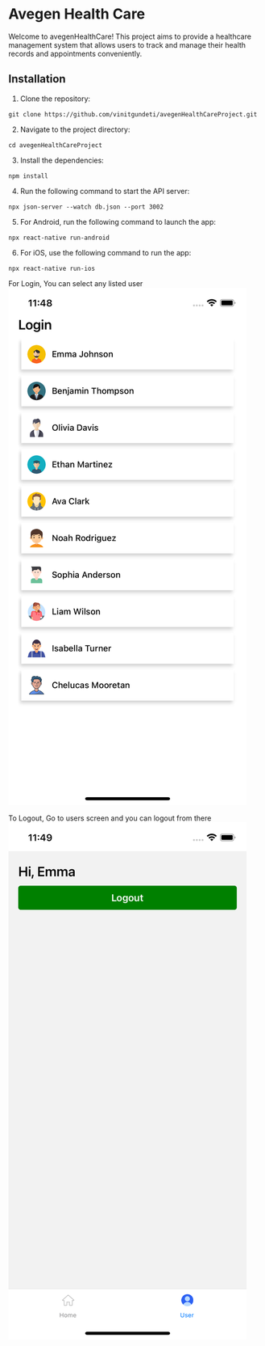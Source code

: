 # Avegen Health Care
Welcome to avegenHealthCare! This project aims to provide a healthcare management system that allows users to track and manage their health records and appointments conveniently.

## Installation

1. Clone the repository:
```shell
git clone https://github.com/vinitgundeti/avegenHealthCareProject.git
```
2. Navigate to the project directory:
```shell
cd avegenHealthCareProject
```
3. Install the dependencies:
```shell
npm install
```
4. Run the following command to start the API server:
```shell
npx json-server --watch db.json --port 3002
```
5. For Android, run the following command to launch the app:
```shell
npx react-native run-android
```
6. For iOS, use the following command to run the app:
```shell
npx react-native run-ios
```

For Login, You can select any listed user
![login](src/assets/images/readme/login.png)

To Logout, Go to users screen and you can logout from there
![logout](src/assets/images/readme/logout.png)